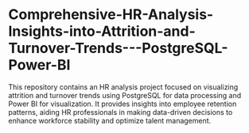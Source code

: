 # Comprehensive-HR-Analysis-Insights-into-Attrition-and-Turnover-Trends---PostgreSQL-Power-BI
This repository contains an HR analysis project focused on visualizing attrition and turnover trends using PostgreSQL for data processing and Power BI for visualization. It provides insights into employee retention patterns, aiding HR professionals in making data-driven decisions to enhance workforce stability and optimize talent management.
